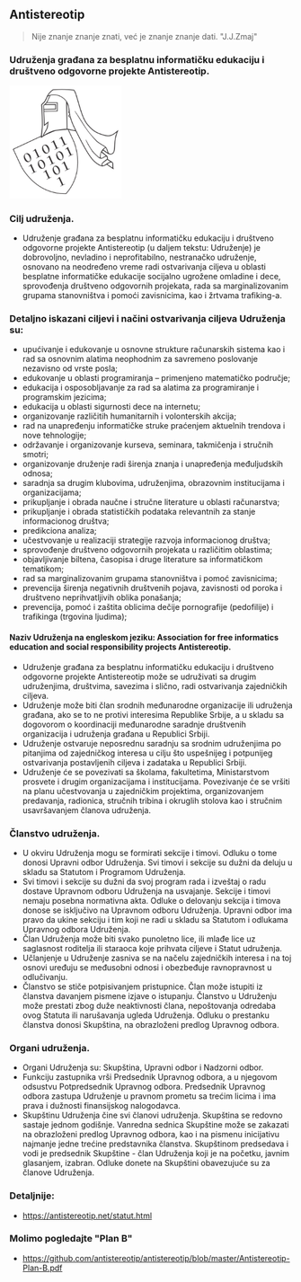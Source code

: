 ## Antistereotip 

> Nije znanje znanje znati, već je znanje znanje dati. "J.J.Zmaj"

### Udruženja građana za besplatnu informatičku edukaciju i društveno odgovorne projekte Antistereotip.

<p>
  <img src="https://github.com/antistereotip/antistereotip.github.io/blob/master/data/pics/antistereotiplogo.png" width="200"/>
</p>

### Cilj udruženja.

- Udruženje građana za besplatnu informatičku edukaciju i društveno odgovorne projekte Antistereotip (u daljem tekstu: Udruženje) je dobrovoljno, nevladino i neprofitabilno, nestranačko udruženje, osnovano na neodređeno vreme radi ostvarivanja ciljeva u oblasti besplatne informatičke edukacije socijalno ugrožene omladine i dece, sprovođenja društveno odgovornih projekata, rada sa marginalizovanim grupama stanovništva i pomoći zavisnicima, kao i žrtvama trafiking-a.

### Detaljno iskazani ciljevi i načini ostvarivanja ciljeva Udruženja su:

- upućivanje i edukovanje u osnovne strukture računarskih sistema kao i rad sa osnovnim alatima neophodnim za savremeno poslovanje nezavisno od vrste posla;
- edukovanje u oblasti programiranja – primenjeno matematičko područje;
- edukacija i osposobljavanje za rad sa alatima za programiranje i programskim jezicima;
- edukacija u oblasti sigurnosti dece na internetu;
- organizovanje različitih humanitarnih i volonterskih akcija;
- rad na unapređenju informatičke struke praćenjem aktuelnih trendova i nove tehnologije;
- održavanje i organizovanje kurseva, seminara, takmičenja i stručnih smotri;
- organizovanje druženje radi širenja znanja i unapređenja međuljudskih odnosa;
- saradnja sa drugim klubovima, udruženjima, obrazovnim institucijama i organizacijama;
- prikupljanje i obrada naučne i stručne literature u oblasti računarstva;
- prikupljanje i obrada statističkih podataka relevantnih za stanje informacionog društva;
- predikciona analiza;
- učestvovanje u realizaciji strategije razvoja informacionog društva;
- sprovođenje društveno odgovornih projekata u različitim oblastima;
- objavljivanje biltena, časopisa i druge literature sa informatičkom tematikom;
- rad sa marginalizovanim grupama stanovništva i pomoć zavisnicima;
- prevencija širenja negativnih društvenih pojava, zavisnosti od poroka i društveno neprihvatljivih oblika ponašanja;
- prevencija, pomoć i zaštita oblicima dečije pornografije (pedofilije) i trafikinga (trgovina ljudima);

#### Naziv Udruženja na engleskom jeziku: Association for free informatics education and social responsibility projects Antistereotip.

- Udruženje građana za besplatnu informatičku edukaciju i društveno odgovorne projekte Antistereotip može se udruživati sa drugim udruženjima, društvima, savezima i slično, radi ostvarivanja zajedničkih ciljeva.
- Udruženje može biti član srodnih međunarodne organizacije ili udruženja građana, ako se to ne protivi interesima Republike Srbije, a u skladu sa dogovorom o koordinaciji međunarodne saradnje društvenih organizacija i udruženja građana u Republici Srbiji.
- Udruženje ostvaruje neposrednu saradnju sa srodnim udruženjima po pitanjima od zajedničkog interesa u cilju što uspešnijeg i potpunijeg ostvarivanja postavljenih ciljeva i zadataka u Republici Srbiji.
- Udruženje će se povezivati sa školama, fakultetima, Ministarstvom prosvete i drugim organizacijama i institucijama. Povezivanje će se vršiti na planu učestvovanja u zajedničkim projektima, organizovanjem predavanja, radionica, stručnih tribina i okruglih stolova kao i stručnim usavršavanjem članova udruženja.

### Članstvo udruženja.

- U okviru Udruženja mogu se formirati sekcije i timovi. Odluku o tome donosi Upravni odbor Udruženja. Svi timovi i sekcije su dužni da deluju u skladu sa Statutom i Programom Udruženja.
- Svi timovi i sekcije su dužni da svoj program rada i izveštaj o radu dostave Upravnom odboru Udruženja na usvajanje. Sekcije i timovi nemaju posebna normativna akta. Odluke o delovanju sekcija i timova donose se isključivo na Upravnom odboru Udruženja. Upravni odbor ima pravo da ukine sekciju i tim koji ne radi u skladu sa Statutom i odlukama Upravnog odbora Udruženja.
- Član Udruženja može biti svako punoletno lice, ili mlađe lice uz saglasnost roditelja ili staraoca koje prihvata ciljeve i Statut udruženja.
- Učlanjenje u Udruženje zasniva se na načelu zajedničkih interesa i na toj osnovi uređuju se međusobni odnosi i obezbeđuje ravnopravnost u odlučivanju.
- Članstvo se stiče potpisivanjem pristupnice. Član može istupiti iz članstva davanjem pismene izjave o istupanju. Članstvo u Udruženju može prestati zbog duže neaktivnosti člana, nepoštovanja odredaba ovog Statuta ili narušavanja ugleda Udruženja. Odluku o prestanku članstva donosi Skupština, na obrazloženi predlog Upravnog odbora.

### Organi udruženja.

- Organi Udruženja su: Skupština, Upravni odbor i Nadzorni odbor.
- Funkciju zastupnika vrši Predsednik Upravnog odbora, a u njegovom odsustvu Potpredsednik Upravnog odbora. Predsednik Upravnog odbora zastupa Udruženje u pravnom prometu sa trećim licima i ima prava i dužnosti finansijskog nalogodavca.
- Skupštinu Udruženja čine svi članovi udruženja. Skupština se redovno sastaje jednom godišnje. Vanredna sednica Skupštine može se zakazati na obrazloženi predlog Upravnog odbora, kao i na pismenu inicijativu najmanje jedne trećine predstavnika članstva. Skupštinom predsedava i vodi je predsednik Skupštine - član Udruženja koji je na početku, javnim glasanjem, izabran. Odluke donete na Skupštini obavezujuće su za članove Udruženja.

### Detaljnije:

- https://antistereotip.net/statut.html

### Molimo pogledajte "Plan B"

- https://github.com/antistereotip/antistereotip/blob/master/Antistereotip-Plan-B.pdf



